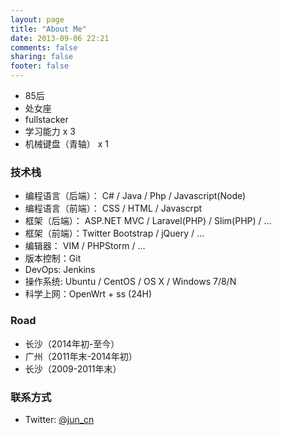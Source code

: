 ```yaml
---
layout: page
title: "About Me"
date: 2013-09-06 22:21
comments: false 
sharing: false
footer: false 
---
```


<div class="github-card" data-github="junxy" data-width="400" data-height="317" data-theme="medium"></div>
<script src="//cdn.jsdelivr.net/github-cards/latest/widget.js"></script>


- 85后
- 处女座
- fullstacker
- 学习能力 x 3
- 机械键盘（青轴） x 1

### 技术栈

- 编程语言（后端）： C# / Java / Php / Javascript(Node)
- 编程语言（前端）： CSS / HTML / Javascrpt
- 框架（后端）： ASP.NET MVC / Laravel(PHP) / Slim(PHP) / ...
- 框架（前端）：Twitter Bootstrap / jQuery / ...
- 编辑器： VIM / PHPStorm / ...
- 版本控制：Git
- DevOps: Jenkins
- 操作系统: Ubuntu / CentOS / OS X / Windows 7/8/N
- 科学上网：OpenWrt + ss (24H)

### Road

* 长沙（2014年初-至今）
* 广州（2011年末-2014年初）
* 长沙（2009-2011年末）


### 联系方式

- Twitter: [@jun_cn](https://twitter.com/jun_cn)
